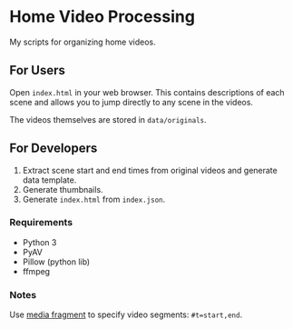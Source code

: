 # Home Video Processing

My scripts for organizing home videos.

## For Users

Open `index.html` in your web browser. This contains descriptions of each scene
and allows you to jump directly to any scene in the videos.

The videos themselves are stored in `data/originals`.

## For Developers

1. Extract scene start and end times from original videos and generate data
  template.
2. Generate thumbnails.
3. Generate `index.html` from `index.json`.

### Requirements
- Python 3
- PyAV
- Pillow (python lib)
- ffmpeg

### Notes

Use [media fragment](https://www.w3.org/TR/media-frags/) to specify video
segments: `#t=start,end`.
